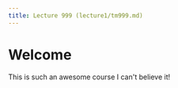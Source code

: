 ```yaml
---
title: Lecture 999 (lecture1/tm999.md)
---
```


Welcome
=======

This is such an awesome course I can't believe it!